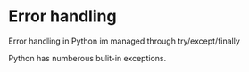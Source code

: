 # Error handling

Error handling in Python im managed through try/except/finally

Python has numberous bulit-in exceptions. 
